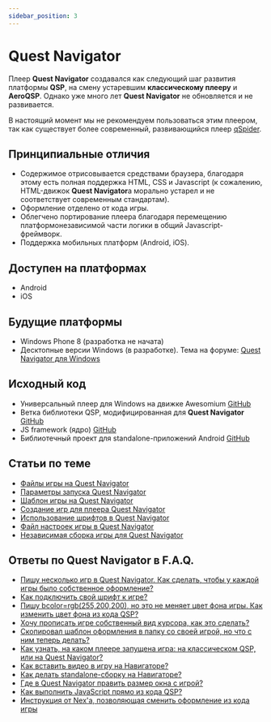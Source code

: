 ```yaml
---
sidebar_position: 3
---
```

# Quest Navigator

Плеер **Quest Navigator** создавался как следующий шаг развития платформы **QSP**, на смену устаревшим **классическому плееру** и **AeroQSP**. Однако уже много лет **Quest Navigator** не обновляется и не развивается.

В настоящий момент мы не рекомендуем пользоваться этим плеером, так как существует более современный, развивающийся плеер [qSpider](..\qspider\index.md).

## Принципиальные отличия

*  Содержимое отрисовывается средствами браузера, благодаря этому есть полная поддержка HTML, CSS и Javascript (к сожалению, HTML-движок **Quest Navigator**а морально устарел и не соответствует современным стандартам).
*  Оформление отделено от кода игры.
*  Облегчено портирование плеера благодаря перемещению платформонезависимой части логики в общий Javascript-фреймворк.
*  Поддержка мобильных платформ (Android, iOS).

## Доступен на платформах

*  Android
*  iOS

## Будущие платформы

*  Windows Phone 8 (разработка не начата)
*  Десктопные версии Windows (в разработке). Тема на форуме: [Quest Navigator для Windows](https://qsp.org/index.php?option=com_agora&task=topic&id=633)

## Исходный код

*  Универсальный плеер для Windows на движке Awesomium [GitHub](http://github.com/Nex-Otaku/quest-navigator-awesomium)
*  Ветка библиотеки QSP, модифицированная для **Quest Navigator** [GitHub](https://github.com/Nex-Otaku/qsplib-experimental)
*  JS framework (ядро) [GitHub](https://github.com/Nex-Otaku/quest-navigator-core)
*  Библиотечный проект для standalone-приложений Android [GitHub](https://github.com/Nex-Otaku/quest-navigator-library-android)

## Статьи по теме

*  [Файлы игры на Quest Navigator](..\navigator\navigator_game_files.md)
*  [Параметры запуска Quest Navigator](..\navigator\navigator_command_line.md)
*  [Шаблон игры на Quest Navigator](..\navigator\navigator_game_template.md)
*  [Создание игр для плеера Quest Navigator](..\navigator\sozdanie_igr_na_quest_navigator.md)
*  [Использование шрифтов в Quest Navigator](..\navigator\ispolzovanie_shriftov_v_quest_navigator.md)
*  [Файл настроек игры в Quest Navigator](..\navigator\fajl_nastroek_igry_v_quest_navigator.md)
*  [Независимая сборка игры для Quest Navigator](..\navigator\navigator_standalone.md)

## Ответы по Quest Navigator в F.A.Q.

* [Пишу несколько игр в Quest Navigator. Как сделать, чтобы у каждой игры было собственное оформление?](https://aleksversus.github.io/howdo_faq/informarch/shablony_oformlenija_dlja_igr_0032.html#faq_22_01)
* [Как подключить свой шрифт к игре?](https://aleksversus.github.io/howdo_faq/informarch/kak_podkljuchit__svoj_shrift_0033.html)
* [Пишу bcolor=rgb(255,200,200), но это не меняет цвет фона игры. Как изменить цвет фона из кода QSP?](https://aleksversus.github.io/howdo_faq/informarch/kak_izmenit__tsvet_fona_0034.html)
* [Хочу прописать игре собственный вид курсора, как это сделать?](https://aleksversus.github.io/howdo_faq/informarch/izmenit__kursor_0035.html)
* [Скопировал шаблон оформления в папку со своей игрой, но что с ним теперь делать?](https://aleksversus.github.io/howdo_faq/informarch/nastrojka_shablona_0036.html)
* [Как узнать, на каком плеере запущена игра: на классическом QSP, или на Quest Navigator?](https://aleksversus.github.io/howdo_faq/informarch/proverka_pleera_0037.html)
* [Как вставить видео в игру на Навигаторе?](https://aleksversus.github.io/howdo_faq/informarch/video_0038.html)
* [Как делать standalone-сборку на Навигаторе?](https://aleksversus.github.io/howdo_faq/informarch/standalone_0039.html)
* [Где в Quest Navigator править размер окна с игрой?](https://aleksversus.github.io/howdo_faq/informarch/razmer_okna_igry_0040.html)
* [Как выполнить JavaScript прямо из кода QSP?](https://aleksversus.github.io/howdo_faq/informarch/vypolnenie_js_iz_qsp-koda_0041.html)
* [Инструкция от Nex\'а, позволяющая сменить оформление из кода игры](https://aleksversus.github.io/howdo_faq/informarch/instruktsija_po_smene_oformlenija_iz_koda_igry_0042.html)
